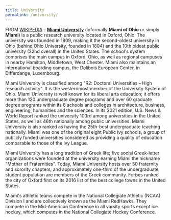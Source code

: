```yaml
---
title: University
permalink: /university/
---
```


FROM [WIKIPEDIA](https://en.wikipedia.org/wiki/Miami_University) - **[Miami University](https://miamioh.edu)**  (informally  **Miami of Ohio**  or simply  **Miami**) is a public research university located  in Oxford, Ohio. The university was founded in 1809, making it the second-oldest university in Ohio (behind  Ohio University, founded in 1804) and the 10th oldest public university (32nd overall) in the United States.  The school's system comprises the main campus in  Oxford, Ohio, as well as regional campuses in nearby  Hamilton,  Middletown, West Chester. Miami also maintains an international boarding campus, the  Dolibois European Center, in Differdange, Luxembourg.

Miami University is classified among "R2: Doctoral Universities – High research activity". It is the westernmost member of the University System of Ohio.
Miami University is well known for its liberal arts education; it offers more than 120 undergraduate degree programs and over 60 graduate degree programs within its 8 schools and colleges in architecture,  business,  engineering,  humanities and the sciences.  In its 2021 edition,  U.S. News & World Report ranked the university 103rd among universities in the United States, as well as 46th nationally among public universities. Miami University is also ranked as having the 25th-best undergraduate teaching nationally.  Miami was one of the original eight Public Ivy schools, a group of publicly funded universities considered as providing a quality of education comparable to those of the Ivy League.

Miami University has a long tradition of  Greek life; five social Greek-letter organizations were founded at the university earning Miami the nickname "Mother of Fraternities". Today, Miami University hosts over 50 fraternity and sorority chapters, and approximately one-third of the undergraduate student population are members of the Greek community. Forbes ranked the city of Oxford first on its 2016 list of the best college towns in the United States.

Miami's athletic teams compete in the  National Collegiate Athletic (NCAA)  Division I and are collectively known as the  Miami RedHawks. They compete in the  Mid-American Conference in all varsity sports except ice hockey, which competes in the National Collegiate Hockey Conference.

